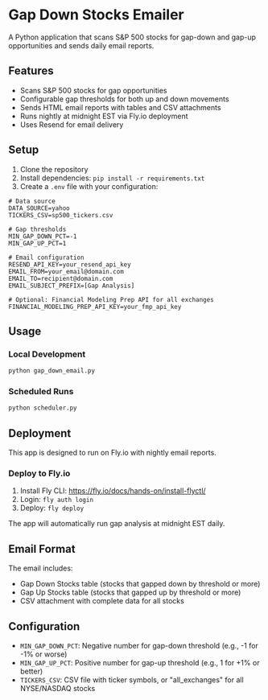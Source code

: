 # Gap Down Stocks Emailer

A Python application that scans S&P 500 stocks for gap-down and gap-up opportunities and sends daily email reports.

## Features

- Scans S&P 500 stocks for gap opportunities
- Configurable gap thresholds for both up and down movements
- Sends HTML email reports with tables and CSV attachments
- Runs nightly at midnight EST via Fly.io deployment
- Uses Resend for email delivery

## Setup

1. Clone the repository
2. Install dependencies: `pip install -r requirements.txt`
3. Create a `.env` file with your configuration:

```envt
# Data source
DATA_SOURCE=yahoo
TICKERS_CSV=sp500_tickers.csv

# Gap thresholds
MIN_GAP_DOWN_PCT=-1
MIN_GAP_UP_PCT=1

# Email configuration
RESEND_API_KEY=your_resend_api_key
EMAIL_FROM=your_email@domain.com
EMAIL_TO=recipient@domain.com
EMAIL_SUBJECT_PREFIX=[Gap Analysis]

# Optional: Financial Modeling Prep API for all exchanges
FINANCIAL_MODELING_PREP_API_KEY=your_fmp_api_key
```

## Usage

### Local Development
```bash
python gap_down_email.py
```

### Scheduled Runs
```bash
python scheduler.py
```

## Deployment

This app is designed to run on Fly.io with nightly email reports.

### Deploy to Fly.io

1. Install Fly CLI: https://fly.io/docs/hands-on/install-flyctl/
2. Login: `fly auth login`
3. Deploy: `fly deploy`

The app will automatically run gap analysis at midnight EST daily.

## Email Format

The email includes:
- Gap Down Stocks table (stocks that gapped down by threshold or more)
- Gap Up Stocks table (stocks that gapped up by threshold or more)
- CSV attachment with complete data for all stocks

## Configuration

- `MIN_GAP_DOWN_PCT`: Negative number for gap-down threshold (e.g., -1 for -1% or worse)
- `MIN_GAP_UP_PCT`: Positive number for gap-up threshold (e.g., 1 for +1% or better)
- `TICKERS_CSV`: CSV file with ticker symbols, or "all_exchanges" for all NYSE/NASDAQ stocks